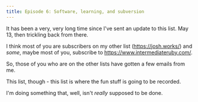 ```yaml
---
title: Episode 6: Software, learning, and subversion
---
```


It has been a very, very long time since I've sent an update to this list. May 13, then trickling back from there.

I think most of you are subscribers on my other list (https://josh.works/) and _some_, maybe most of you, subscribe to https://www.intermediateruby.com/. 

So, those of you who are on the other lists have gotten a few emails from me. 

This list, though - this list is where the fun stuff is going to be recorded.

I'm doing something that, well, isn't _really_ supposed to be done. 